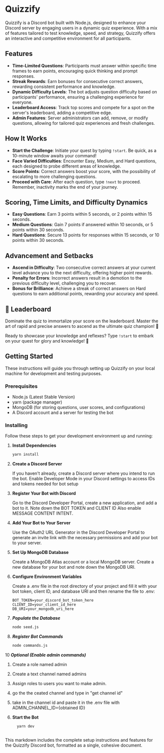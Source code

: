 # Quizzify

Quizzify is a Discord bot built with Node.js, designed to enhance your Discord server by engaging users in a dynamic quiz experience. With a mix of features tailored to test knowledge, speed, and strategy, Quizzify offers an interactive and competitive environment for all participants.

## Features

- **Time-Limited Questions**: Participants must answer within specific time frames to earn points, encouraging quick thinking and prompt responses.
- **Streak Rewards**: Earn bonuses for consecutive correct answers, rewarding consistent performance and knowledge.
- **Dynamic Difficulty Levels**: The bot adjusts question difficulty based on participants' performance, ensuring a challenging experience for everyone.
- **Leaderboard Access**: Track top scores and compete for a spot on the server's leaderboard, adding a competitive edge.
- **Admin Features**: Server administrators can add, remove, or modify questions, allowing for tailored quiz experiences and fresh challenges.

## How It Works

- **Start the Challenge**: Initiate your quest by typing `!start`. Be quick, as a 10-minute window awaits your command!
- **Face Varied Difficulties**: Encounter Easy, Medium, and Hard questions, each designed to probe different areas of knowledge.
- **Score Points**: Correct answers boost your score, with the possibility of escalating to more challenging questions.
- **Proceed with Care**: After each question, type `!next` to proceed. Remember, inactivity marks the end of your journey.

## Scoring, Time Limits, and Difficulty Dynamics

- **Easy Questions**: Earn 3 points within 5 seconds, or 2 points within 15 seconds.
- **Medium Questions**: Gain 7 points if answered within 10 seconds, or 5 points within 30 seconds.
- **Hard Questions**: Secure 13 points for responses within 15 seconds, or 10 points within 30 seconds.

## Advancement and Setbacks

- **Ascend in Difficulty**: Two consecutive correct answers at your current level advance you to the next difficulty, offering higher point rewards.
- **Penalty for Errors**: Incorrect answers result in a demotion to the previous difficulty level, challenging you to recover.
- **Bonus for Brilliance**: Achieve a streak of correct answers on Hard questions to earn additional points, rewarding your accuracy and speed.

## 🎉 Leaderboard

Dominate the quiz to immortalize your score on the leaderboard. Master the art of rapid and precise answers to ascend as the ultimate quiz champion! 🎉

Ready to showcase your knowledge and reflexes? Type `!start` to embark on your quest for glory and knowledge! 🌠

## Getting Started

These instructions will guide you through setting up Quizzify on your local machine for development and testing purposes.

### Prerequisites

- Node.js (Latest Stable Version)
- yarn (package manager)
- MongoDB (for storing questions, user scores, and configurations)
- A Discord account and a server for testing the bot

### Installing

Follow these steps to get your development environment up and running:

1. **Install Dependencies**
   ```bash
   yarn install
   
2. **Create a Discord Server**
   
   If you haven't already, create a Discord server where you intend to run the bot. Enable Developer Mode in your Discord settings to access IDs and tokens needed for bot setup
   
4. **Register Your Bot with Discord**
   
   Go to the Discord Developer Portal, create a new application, and add a bot to it. Note down the BOT TOKEN and CLIENT ID Also enable MESSAGE CONTENT INTENT.

5. **Add Your Bot to Your Server**

   Use the OAuth2 URL Generator in the Discord Developer Portal to generate an invite link with the necessary permissions and add your bot to your server.

6. **Set Up MongoDB Database**

   Create a MongoDB Atlas account or a local MongoDB server. Create a new database for your bot and note down the MongoDB URI.

7. **Configure Environment Variables**

   Create a .env file in the root directory of your project and fill it with your bot token, client ID, and database URI and then rename the file to .env:
   ```
   BOT_TOKEN=your_discord_bot_token_here
   CLIENT_ID=your_client_id_here
   DB_URI=your_mongodb_uri_here

8. ***Populate the Database***
   ```bash
   node seed.js

9. ***Register Bot Commands***
   ```bash
   node commands.js

10 ***Optional (Enable admin commands)***

1. Create a role named admin
2. Create a text channel named admins
3. Assign roles to users you want to make admin.
4. go the the ceated channel and type in "get channel id"
5. take in the channel id and paste it in the .env file with ADMIN_CHANNEL_ID={obtained ID}

10. **Start the Bot**
    ```bash
      yarn dev



This markdown includes the complete setup instructions and features for the Quizzify Discord bot, formatted as a single, cohesive document.
